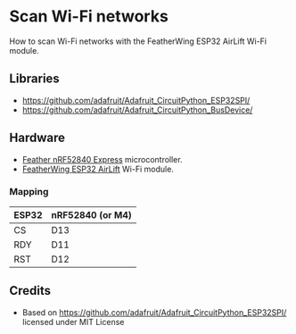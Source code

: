 # Scan Wi-Fi networks
How to scan Wi-Fi networks with the FeatherWing ESP32 AirLift Wi-Fi module.

## Libraries
* https://github.com/adafruit/Adafruit_CircuitPython_ESP32SPI/
* https://github.com/adafruit/Adafruit_CircuitPython_BusDevice/

## Hardware
* [Feather nRF52840 Express](https://github.com/tamberg/fhnw-idb/wiki/Feather-nRF52840-Express) microcontroller.
* [FeatherWing ESP32 AirLift](https://github.com/tamberg/fhnw-idb/wiki/FeatherWing-ESP32-AirLift) Wi-Fi module.

### Mapping
ESP32|nRF52840 (or M4)
:---|:---
CS |D13
RDY |D11
RST |D12

## Credits
* Based on https://github.com/adafruit/Adafruit_CircuitPython_ESP32SPI/ licensed under MIT License